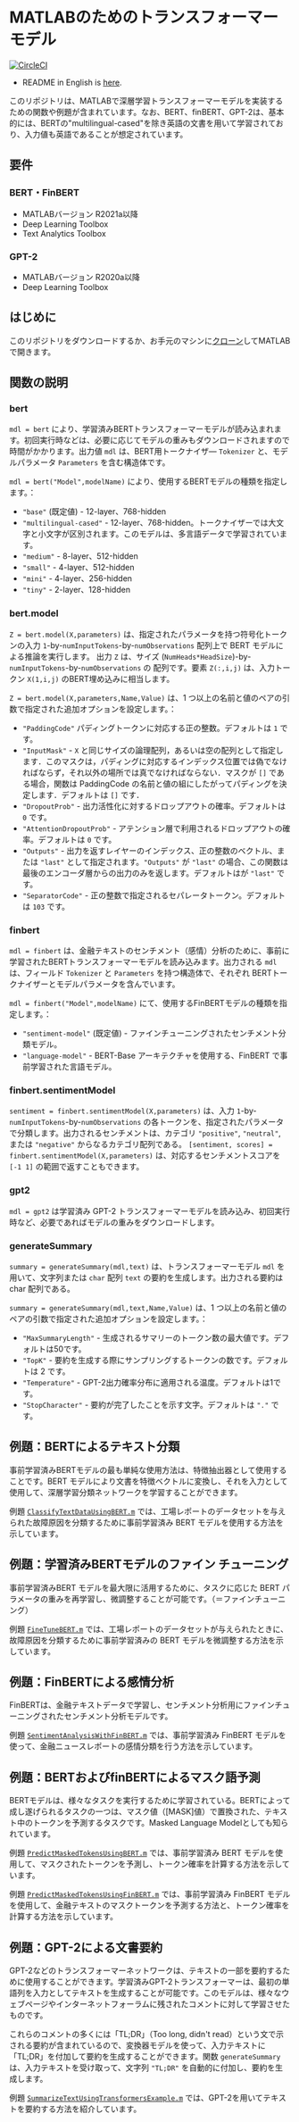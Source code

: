 # MATLABのためのトランスフォーマーモデル
[![CircleCI](https://img.shields.io/circleci/build/github/matlab-deep-learning/transformer-models?label=tests)](https://app.circleci.com/pipelines/github/matlab-deep-learning/transformer-models)

* README in English is [here](./README.md).

このリポジトリは、MATLABで深層学習トランスフォーマーモデルを実装するための関数や例題が含まれています。なお、BERT、finBERT、GPT-2は、基本的には、BERTの"multilingual-cased"を除き英語の文書を用いて学習されており、入力値も英語であることが想定されています。


## 要件
### BERT・FinBERT
- MATLABバージョン R2021a以降
- Deep Learning Toolbox
- Text Analytics Toolbox

### GPT-2
- MATLABバージョン R2020a以降
- Deep Learning Toolbox

## はじめに
このリポジトリをダウンロードするか、お手元のマシンに[クローン](https://www.mathworks.com/help/matlab/matlab_prog/use-source-control-with-projects.html#mw_4cc18625-9e78-4586-9cc4-66e191ae1c2c)してMATLABで開きます。

## 関数の説明
### bert
`mdl = bert` により、学習済みBERTトランスフォーマーモデルが読み込まれます。初回実行時などは、必要に応じてモデルの重みもダウンロードされますので時間がかかります。出力値 `mdl` は、BERT用トークナイザ― `Tokenizer` と、モデルパラメータ `Parameters` を含む構造体です。

`mdl = bert("Model",modelName)` により、使用するBERTモデルの種類を指定します。：

- `"base"` (既定値) - 12-layer、768-hidden
- `"multilingual-cased"` - 12-layer、768-hidden。トークナイザーでは大文字と小文字が区別されます。このモデルは、多言語データで学習されています。
- `"medium"` - 8-layer、512-hidden 
- `"small"` - 4-layer、512-hidden
- `"mini"` - 4-layer、256-hidden
- `"tiny"` - 2-layer、128-hidden

### bert.model
`Z = bert.model(X,parameters)` は、指定されたパラメータを持つ符号化トークンの入力 `1`-by-`numInputTokens`-by-`numObservations` 配列上で BERT モデルによる推論を実行します。 出力 `Z` は、サイズ (`NumHeads*HeadSize`)-by-`numInputTokens`-by-`numObservations` の 配列です。要素 `Z(:,i,j)` は、入力トークン `X(1,i,j)` のBERT埋め込みに相当します。

`Z = bert.model(X,parameters,Name,Value)` は、1 つ以上の名前と値のペアの引数で指定された追加オプションを設定します。：

- `"PaddingCode"` パディングトークンに対応する正の整数。デフォルトは `1` です。
- `"InputMask"` - `X`  と同じサイズの論理配列，あるいは空の配列として指定します．このマスクは，パディングに対応するインデックス位置では偽でなければならず，それ以外の場所では真でなければならない．マスクが `[]` である場合，関数は PaddingCode の名前と値の組にしたがってパディングを決定します．デフォルトは `[]` です． 
- `"DropoutProb"` - 出力活性化に対するドロップアウトの確率。デフォルトは `0` です。
- `"AttentionDropoutProb"` - アテンション層で利用されるドロップアウトの確率。デフォルトは `0` です。
- `"Outputs"` - 出力を返すレイヤーのインデックス、正の整数のベクトル、または `"last"` として指定されます。`"Outputs"` が `"last"` の場合、この関数は最後のエンコーダ層からの出力のみを返します。デフォルトはが `"last"` です。
- `"SeparatorCode"` - 正の整数で指定されるセパレータトークン。デフォルトは `103` です。

### finbert
`mdl = finbert` は、金融テキストのセンチメント（感情）分析のために、事前に学習されたBERTトランスフォーマーモデルを読み込みます。出力される `mdl` は、フィールド `Tokenizer` と `Parameters` を持つ構造体で、それぞれ BERTトークナイザーとモデルパラメータを含んでいます。

`mdl = finbert("Model",modelName)` にて、使用するFinBERTモデルの種類を指定します。：
- `"sentiment-model"` (既定値) - ファインチューニングされたセンチメント分類モデル。
- `"language-model"` - BERT-Base アーキテクチャを使用する、FinBERT で事前学習された言語モデル。

### finbert.sentimentModel
`sentiment = finbert.sentimentModel(X,parameters)` は、入力 `1`-by-`numInputTokens`-by-`numObservations` の各トークンを、指定されたパラメータで分類します。出力されるセンチメントは、カテゴリ `"positive"`, `"neutral"`, または `"negative"` からなるカテゴリ配列である。
`[sentiment, scores] = finbert.sentimentModel(X,parameters)` は、対応するセンチメントスコアを `[-1 1]` の範囲で返すこともできます。

### gpt2
`mdl = gpt2` は学習済み GPT-2 トランスフォーマーモデルを読み込み、初回実行時など、必要であればモデルの重みをダウンロードします。

### generateSummary
`summary = generateSummary(mdl,text)` は、トランスフォーマーモデル `mdl` を用いて、文字列または `char` 配列 `text` の要約を生成します。出力される要約は char 配列である。

`summary = generateSummary(mdl,text,Name,Value)` は、1 つ以上の名前と値のペアの引数で指定された追加オプションを設定します。：

* `"MaxSummaryLength"` - 生成されるサマリーのトークン数の最大値です。デフォルトは50です。
* `"TopK"` - 要約を生成する際にサンプリングするトークンの数です。デフォルトは 2 です。
* `"Temperature"` - GPT-2出力確率分布に適用される温度。デフォルトは1です。
* `"StopCharacter"` - 要約が完了したことを示す文字。デフォルトは `"."` です。

## 例題：BERTによるテキスト分類
事前学習済みBERTモデルの最も単純な使用方法は、特徴抽出器として使用することです。BERT モデルにより文書を特徴ベクトルに変換し、それを入力として使用して、深層学習分類ネットワークを学習することができます。

例題 [`ClassifyTextDataUsingBERT.m`](./ClassifyTextDataUsingBERT.m) では、工場レポートのデータセットを与えられた故障原因を分類するために事前学習済み BERT モデルを使用する方法を示しています。

## 例題：学習済みBERTモデルのファイン チューニング
事前学習済みBERT モデルを最大限に活用するために、タスクに応じた BERT パラメータの重みを再学習し、微調整することが可能です。（＝ファインチューニング）

例題 [`FineTuneBERT.m`](./FineTuneBERT.m) では、工場レポートのデータセットが与えられたときに、故障原因を分類するために事前学習済みの BERT モデルを微調整する方法を示しています。

## 例題：FinBERTによる感情分析
FinBERTは、金融テキストデータで学習し、センチメント分析用にファインチューニングされたセンチメント分析モデルです。

例題 [`SentimentAnalysisWithFinBERT.m`](./SentimentAnalysisWithFinBERT.m) では、事前学習済み FinBERT モデルを使って、金融ニュースレポートの感情分類を行う方法を示しています。

## 例題：BERTおよびfinBERTによるマスク語予測
BERTモデルは、様々なタスクを実行するために学習されている。BERTによって成し遂げられるタスクの一つは、マスク値（[MASK]値）で置換された、テキスト中のトークンを予測するタスクです。Masked Language Modelとしても知られています。

例題 [`PredictMaskedTokensUsingBERT.m`](./PredictMaskedTokensUsingBERT.m) では、事前学習済み BERT モデルを使用して、マスクされたトークンを予測し、トークン確率を計算する方法を示しています。

例題 [`PredictMaskedTokensUsingFinBERT.m`](./PredictMaskedTokensUsingFinBERT.m) では、事前学習済み FinBERT モデルを使用して、金融テキストのマスクトークンを予測する方法と、トークン確率を計算する方法を示しています。

## 例題：GPT-2による文書要約
GPT-2などのトランスフォーマーネットワークは、テキストの一部を要約するために使用することができます。学習済みGPT-2トランスフォーマーは、最初の単語列を入力としてテキストを生成することが可能です。このモデルは、様々なウェブページやインターネットフォーラムに残されたコメントに対して学習させたものです。

これらのコメントの多くには「TL;DR」（Too long, didn't read）という文で示される要約が含まれているので、変換器モデルを使って、入力テキストに「TL;DR」を付加して要約を生成することができます。関数 `generateSummary` は、入力テキストを受け取って、文字列 `"TL;DR"` を自動的に付加し、要約を生成します。

例題 [`SummarizeTextUsingTransformersExample.m`](./SummarizeTextUsingTransformersExample.m) では、GPT-2を用いてテキストを要約する方法を紹介しています。
